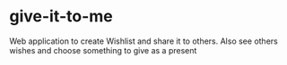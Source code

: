 # give-it-to-me
Web application to create Wishlist and share it to others. Also see others wishes and choose something to give as a present
